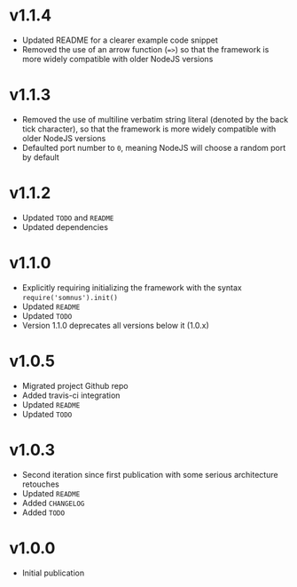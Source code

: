 # v1.1.4

- Updated README for a clearer example code snippet
- Removed the use of an arrow function (`=>`) so that the framework is more widely
compatible with older NodeJS versions

# v1.1.3

- Removed the use of multiline verbatim string literal (denoted by the back tick
character), so that the framework is more widely compatible with older NodeJS
versions
- Defaulted port number to `0`, meaning NodeJS will choose a random port by default

# v1.1.2

- Updated `TODO` and `README`
- Updated dependencies

# v1.1.0

- Explicitly requiring initializing the framework with the syntax `require('somnus').init()`
- Updated `README`
- Updated `TODO`
- Version 1.1.0 deprecates all versions below it (1.0.x)

# v1.0.5

- Migrated project Github repo
- Added travis-ci integration
- Updated `README`
- Updated `TODO`

# v1.0.3

- Second iteration since first publication with some serious architecture retouches
- Updated `README`
- Added `CHANGELOG`
- Added `TODO`

# v1.0.0

- Initial publication
